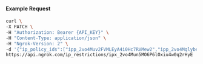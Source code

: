 <!-- Code generated for API Clients. DO NOT EDIT. -->
#### Example Request
```bash
curl \
-X PATCH \
-H "Authorization: Bearer {API_KEY}" \
-H "Content-Type: application/json" \
-H "Ngrok-Version: 2" \
-d '{"ip_policy_ids":["ipp_2vo4Muv2FVMLEyA4i0Hc7RVMew2","ipp_2vo4MqlybeXZBR1h2Is1t0i1lzS"]}' \
https://api.ngrok.com/ip_restrictions/ipx_2vo4Mun5MO6P6lOxiu4w0q2rHyE
